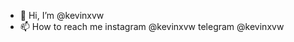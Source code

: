 - 👋 Hi, I’m @kevinxvw
- 📫 How to reach me instagram @kevinxvw
                      telegram @kevinxvw
